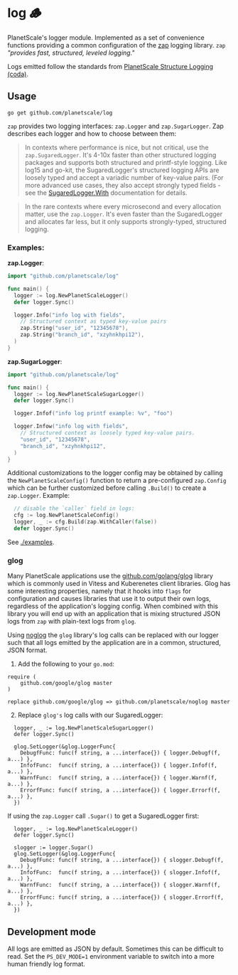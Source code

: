 # log 🪵

PlanetScale's logger module. Implemented as a set of convenience functions providing a common configuration of the [zap](https://github.com/uber-go/zap) logging library.  `zap` *"provides fast, structured, leveled logging."*

Logs emitted follow the standards from [PlanetScale Structure Logging (coda)](https://coda.io/d/Text-Book_dqagsnmBFI6/WIP-Structured-Logging_suS7P#_luvPS).

## Usage

```console
go get github.com/planetscale/log
```

`zap` provides two logging interfaces: `zap.Logger` and `zap.SugarLogger`. Zap describes each logger and how to choose between them:

> In contexts where performance is nice, but not critical, use the `zap.SugaredLogger`. It's 4-10x faster than other structured logging packages and supports both structured and printf-style logging. Like log15 and go-kit, the SugaredLogger's structured logging APIs are loosely typed and accept a variadic number of key-value pairs. (For more advanced use cases, they also accept strongly typed fields - see the [SugaredLogger.With](https://pkg.go.dev/go.uber.org/zap@v1.19.1#SugaredLogger.With) documentation for details.

> In the rare contexts where every microsecond and every allocation matter, use the `zap.Logger`. It's even faster than the SugaredLogger and allocates far less, but it only supports strongly-typed, structured logging.

### Examples:

**zap.Logger**:

```go
import "github.com/planetscale/log"

func main() {
  logger := log.NewPlanetScaleLogger()
  defer logger.Sync()

  logger.Info("info log with fields",
    // Structured context as typed key-value pairs
    zap.String("user_id", "12345678"),
    zap.String("branch_id", "xzyhnkhpi12"),
  )
}
```

**zap.SugarLogger**:

```go
import "github.com/planetscale/log"

func main() {
  logger := log.NewPlanetScaleSugarLogger()
  defer logger.Sync()

  logger.Infof("info log printf example: %v", "foo")

  logger.Infow("info log with fields",
    // Structured context as loosely typed key-value pairs.
    "user_id", "12345678",
    "branch_id", "xzyhnkhpi12",
  )
}
```

Additional customizations to the logger config may be obtained by calling the `NewPlanetScaleConfig()` function to return a pre-configured `zap.Config` which can be further customized before calling `.Build()` to create a `zap.Logger`. Example:

```go
  // disable the `caller` field in logs:
  cfg := log.NewPlanetScaleConfig()
  logger, _ := cfg.Build(zap.WithCaller(false))
  defer logger.Sync()
```

See [./examples](./examples).

### glog

Many PlanetScale applications use the [github.com/golang/glog](https://github.com/golang/glog) library which is commonly used in Vitess and Kuberenetes client libraries. Glog has some interesting properties, namely that it hooks into `flags` for configuration and causes libraries that use it to output their own logs, regardless of the application's logging config. When combined with this library you will end up with an application that is mixing structured JSON logs from `zap` with plain-text logs from `glog`.

Using [noglog](https://github.com/planetscale/noglog) the `glog` library's log calls can be replaced with our logger such that all logs emitted by the application are in a common, structured, JSON format.

1. Add the following to your `go.mod`:

```golang
require (
    github.com/google/glog master
)

replace github.com/google/glog => github.com/planetscale/noglog master
```

2. Replace `glog's` log calls with our SugaredLogger:

```golang
  logger, _ := log.NewPlanetScaleSugarLogger()
  defer logger.Sync()

  glog.SetLogger(&glog.LoggerFunc{
    DebugfFunc: func(f string, a ...interface{}) { logger.Debugf(f, a...) },
    InfofFunc:  func(f string, a ...interface{}) { logger.Infof(f, a...) },
    WarnfFunc:  func(f string, a ...interface{}) { logger.Warnf(f, a...) },
    ErrorfFunc: func(f string, a ...interface{}) { logger.Errorf(f, a...) },
  })
```

If using the `zap.Logger` call `.Sugar()` to get a SugaredLogger first:

```golang
  logger, _ := log.NewPlanetScaleLogger()
  defer logger.Sync()

  slogger := logger.Sugar()
  glog.SetLogger(&glog.LoggerFunc{
    DebugfFunc: func(f string, a ...interface{}) { slogger.Debugf(f, a...) },
    InfofFunc:  func(f string, a ...interface{}) { slogger.Infof(f, a...) },
    WarnfFunc:  func(f string, a ...interface{}) { slogger.Warnf(f, a...) },
    ErrorfFunc: func(f string, a ...interface{}) { slogger.Errorf(f, a...) },
  })

```

## Development mode

All logs are emitted as JSON by default. Sometimes this can be difficult to read. Set the `PS_DEV_MODE=1` environment variable to switch into a more human friendly log format.
